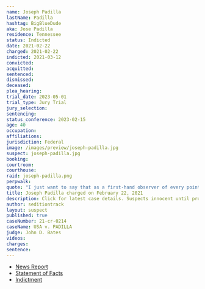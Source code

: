 ```yaml
---
name: Joseph Padilla
lastName: Padilla
hashtag: BigBlueDude
aka: Jose Padilla
residence: Tennessee
status: Indicted
date: 2021-02-22
charged: 2021-02-22
indicted: 2021-03-12
convicted:
acquitted:
sentenced:
dismissed:
deceased:
plea_hearing:
trial_date: 2023-05-01
trial_type: Jury Trial
jury_selection:
sentencing:
status_conference: 2023-02-15
age: 40
occupation:
affiliations:
jurisdiction: Federal
image: /images/preview/joseph-padilla.jpg
suspect: joseph-padilla.jpg
booking:
courtroom:
courthouse:
raid: joseph-padilla.png
perpwalk:
quote: "I just want to say that as a first-hand observer of every point of last night, that it was not Antifa."
title: Joseph Padilla charged on February 22, 2021
description: Click for latest case details. Suspects innocent until proven guilty.
author: seditiontrack
layout: suspect
published: true
caseNumber: 21-cr-0214
caseName: USA v. PADILLA
judge: John D. Bates
videos:
charges:
sentence:
---
```

- [News Report](https://www.timesfreepress.com/news/local/story/2021/feb/23/chattanooga-area-man-accused-participating-capitol-riot-january-6-arrested/542166/)
- [Statement of Facts](https://www.justice.gov/usao-dc/case-multi-defendant/file/1371481/download)
- [Indictment](https://www.justice.gov/usao-dc/case-multi-defendant/file/1461486/download)
